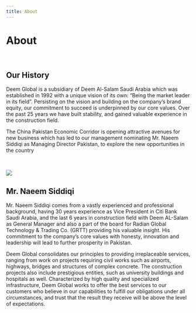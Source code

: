 ```yaml
---
title: About
---
```


# About

<br/>

## Our History

Deem Global is a subsidiary of Deem Al-Salam Saudi Arabia which was established in 1992 with a unique vision of its own: “Being the market leader in its field”. Persisting on the vision and building on the company’s brand equity, our commitment to succeed is underpinned by our core values. Over the past 25 years we have built stability, and gained valuable experience in the construction field.

The China Pakistan Economic Corridor is opening attractive avenues for new business which has led to our management nominating Mr. Naeem Siddiqi as Managing Director Pakistan, to explore the new opportunities in the country

<br/>

![](/images/naeem-siddiqi.jpeg)

## Mr. Naeem Siddiqi

Mr. Naeem Siddiqi comes from a vastly experienced and professional background, having 30 years experience as Vice President in Citi Bank Saudi Arabia, and the last 6 years in construction field with Deem AL-Salam as General Manager and also a part of the board for Radian Global Technology & Trading Co. (GRTT) providing his valuable insight. His commitment to the company’s core values with honesty, innovation and leadership will lead to further prosperity in Pakistan.

Deem Global consolidates our principles to providing irreplaceable services, ranging from work on projects requiring civil works such as airports, highways, bridges and structures of complex concrete. The construction projects also include prestigious entities, such as university buildings and hospitals as well. Characterized by high quality and specialized infrastructure, Deem Global works to offer the best services to our customers who believe in our capabilities to fulfill our obligations under all circumstances, and trust that the result they receive will be above the level of expectations.

